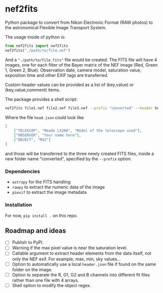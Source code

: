 # nef2fits

Python package to convert from Nikon Electronic Format (RAW photos) to the astronomical Flexible Image Transport System.

The usage inside of python is:
```python
from nef2fits import nef2fits
nef2fits("./path/to/file.nef")
```
And a `"./path/to/file.fits"` file would be created. The FITS file will have 4 images, one for each filter of the Bayer matrix of the NEF image (Red, Green 1, Green 2, Blue). Observation date, camera model, saturation value, exposition time and other EXIF tags are transferred.

Custom header values can be provided as a list of (key,value) or (key,value,comment) items.

The package provides a shell script:
```bash
nef2fits file1.nef file2.nef file3.nef --prefix "converted" --header header.json
```

Where the file `head.json` could look like
```json
[
    ["TELESCOP", "Meade LX200", "Model of the telescope used"],
    ["OBSERVER", "Your name here"],
    ["OBJECT", "M42"]
]
```
and those will be transferred to the three newly created FITS files, inside a new folder name "converted", specified by the `--prefix` option.



### Dependencies

* `astropy` for the FITS handling
* `rawpy` to extract the numeric data of the image
* `piexif` to extract the image metadata

### Installation

For now, `pip install .` on this repo. 


## Roadmap and ideas

- [ ] Publish to PyPI.
- [ ] Warning if the max pixel value is near the saturation level.
- [ ] Callable argument to extract header elements from the data itself, not only the NEF exif. For example, max, min, sky values...
- [ ] Option to automatically use a local `header.json` file if found on the same folder on the image.
- [ ] Option to separate the R, G1, G2 and B channels into different fit files rather than one file with 4 arrays.
- [ ] Shell option to modify the object regex.

